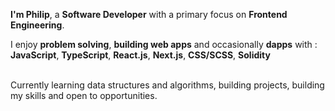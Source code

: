 **I'm Philip**, a **Software Developer** with a primary focus on **Frontend Engineering**. <br/>

I enjoy **problem solving**, **building web apps** and occasionally **dapps** with : <br/>
**JavaScript**, **TypeScript**, **React.js**, **Next.js**, **CSS/SCSS**, **Solidity**

<br/>
Currently learning data structures and algorithms, building projects, building my skills and open to opportunities.
